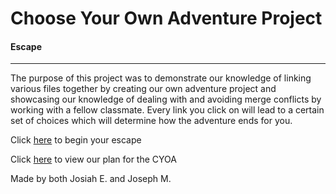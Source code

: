 # Choose Your Own Adventure Project
#### Escape 
---
The purpose of this project was to demonstrate our knowledge of linking various files together by creating our own adventure project and showcasing our knowledge of dealing with and avoiding merge conflicts by working with a fellow classmate.
Every link you click on will lead to a certain set of choices which will determine how the adventure ends for you.

Click [here](class.md) to begin your escape

Click [here](https://docs.google.com/drawings/d/1j6oaS5cjMB0gh7PL-zbKqi_zv6deD12XIXSDlq6my8M/edit) to view our plan for the CYOA

Made by both Josiah E. and Joseph M. 

